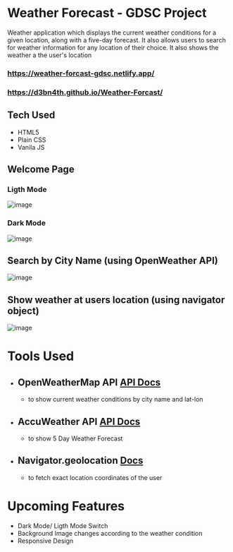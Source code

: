 # Weather Forecast - GDSC Project
 Weather application which displays the current weather conditions for a given location, along with a five-day forecast. It also allows users to search for weather information for any location of their choice. 
 It also shows the weather a the user's location
 
### https://weather-forcast-gdsc.netlify.app/
### https://d3bn4th.github.io/Weather-Forcast/

 ## Tech Used
 + HTML5
 + Plain CSS
 + Vanila JS
 
 ## Welcome Page
 
 ### Ligth Mode
![image](https://user-images.githubusercontent.com/55922828/227419120-fc0917f5-8da4-49cb-88ac-dabf6a2964c6.png)

 ### Dark Mode
![image](https://user-images.githubusercontent.com/55922828/227419202-ba1cf6c6-c061-4648-9250-1082cd92c96c.png) 

 ## Search by City Name (using OpenWeather API)
![image](https://user-images.githubusercontent.com/55922828/227420537-8a70cb6c-fba3-4e59-9ff2-4bd592c0337c.png)

## Show weather at users location (using navigator object)
![image](https://user-images.githubusercontent.com/55922828/227420137-106bb95d-90fd-4d6f-9035-3fb3f7b65bbf.png)


# Tools Used
+ ## OpenWeatherMap API [API Docs](https://openweathermap.org/current)
  - to show current weather conditions by city name and lat-lon
+ ## AccuWeather API [API Docs](https://developer.accuweather.com/apis)
  - to show 5 Day Weather Forecast
+ ## Navigator.geolocation [Docs](https://developer.mozilla.org/en-US/docs/Web/API/Navigator/geolocation)
  -  to fetch exact location coordinates of the user

# Upcoming Features
+ Dark Mode/ Ligth Mode Switch
+ Background Image changes according to the weather condition
+ Responsive Design
